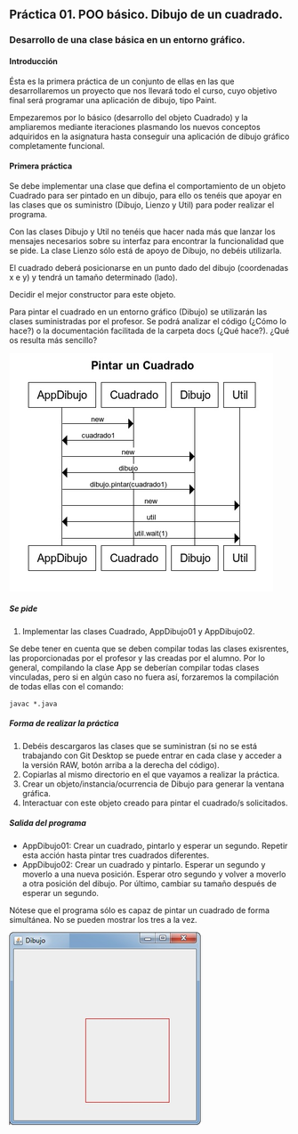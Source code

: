 ## Práctica 01. POO básico. Dibujo de un cuadrado. 
### Desarrollo de una clase básica en un entorno gráfico.

#### Introducción 
Ésta es la primera práctica de un conjunto de ellas en las que desarrollaremos un proyecto que nos llevará todo el curso, cuyo objetivo final será programar  una aplicación de dibujo, tipo Paint. 

Empezaremos por lo básico (desarrollo del objeto Cuadrado) y la ampliaremos mediante iteraciones plasmando los nuevos conceptos adquiridos en la asignatura hasta conseguir una aplicación de dibujo gráfico completamente funcional.

#### Primera práctica
Se debe implementar una clase que defina el comportamiento de un objeto Cuadrado para ser pintado en un dibujo, para ello os tenéis que apoyar en las clases que os suministro (Dibujo, Lienzo y Util) para poder realizar el programa. 

Con las clases Dibujo y Util no tenéis que hacer nada más que lanzar los mensajes necesarios sobre su interfaz para encontrar la funcionalidad que se pide. La clase Lienzo sólo está de apoyo de Dibujo, no debéis utilizarla.

El cuadrado deberá posicionarse en un punto dado del dibujo (coordenadas x e y) y tendrá un tamaño determinado (lado).

Decidir el mejor constructor para este objeto.

Para pintar el cuadrado en un entorno gráfico (Dibujo) se utilizarán las clases suministradas por el profesor. Se podrá analizar el código (¿Cómo lo hace?) o la documentación facilitada de la carpeta docs (¿Qué hace?). ¿Qué os resulta más sencillo?

![alt text](https://raw.githubusercontent.com/DavidContrerasICAI/javaCourseExamples/master/01.claseBasicaDibujo/diagramaSecuencia.jpg)

##### Se pide
1. Implementar las clases Cuadrado, AppDibujo01 y AppDibujo02.

Se debe tener en cuenta que se deben compilar todas las clases exisrentes, las proporcionadas por el profesor y las creadas por el alumno. Por lo general, compilando la clase App se deberían compilar todas clases vinculadas, pero si en algún caso no fuera así, forzaremos la compilación de todas ellas con el comando:
```
javac *.java
```

##### Forma de realizar la práctica
1. Debéis descargaros las clases que se suministran (si no se está trabajando con Git Desktop se puede entrar en cada clase y acceder a la versión RAW, botón arriba a la derecha del código).
2. Copiarlas al mismo directorio en el que vayamos a realizar la práctica.
3. Crear un objeto/instancia/ocurrencia de Dibujo para generar la ventana gráfica.
4. Interactuar con este objeto creado para pintar el cuadrado/s solicitados.

##### Salida del programa
* AppDibujo01: Crear un cuadrado, pintarlo y esperar un segundo. Repetir esta acción hasta pintar tres cuadrados diferentes. 
* AppDibujo02: Crear un cuadrado y pintarlo. Esperar un segundo y moverlo a una nueva posición. Esperar otro segundo y volver a moverlo a otra posición del dibujo. Por último, cambiar su tamaño después de esperar un segundo.

Nótese que el programa sólo es capaz de pintar un cuadrado de forma simultánea. No se pueden mostrar los tres a la vez.

![alt text](https://raw.githubusercontent.com/DavidContrerasICAI/javaCourseExamples/master/01.claseBasicaDibujo/output.jpg)


